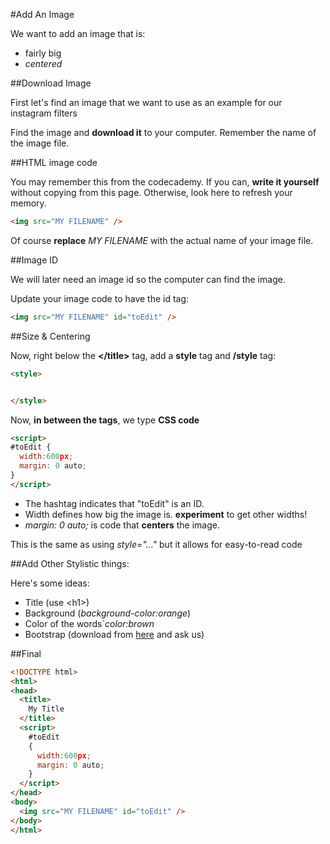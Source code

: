 #Add An Image

We want to add an image that is:

- fairly big
- *centered*

##Download Image

First let's find an image that we want to use as an example for our instagram filters

Find the image and **download it** to your computer.  Remember the name of the image file.

##HTML image code

You may remember this from the codecademy.  If you can, **write it yourself** without copying from this page.  Otherwise, look here to refresh your memory.

```html
<img src="MY FILENAME" />
```

Of course **replace** *MY FILENAME* with the actual name of your image file.

##Image ID

We will later need an image id so the computer can find the image.

Update your image code to have the id tag:

```html
<img src="MY FILENAME" id="toEdit" />
```

##Size & Centering

Now, right below the **&lt;/title&gt;** tag, add a **style** tag and **/style** tag:

```html
<style>


</style>
```

Now, **in between the tags**, we type **CSS code**

```html
<script>
#toEdit {
  width:600px;
  margin: 0 auto;
}
</script>
```

* The hashtag indicates that "toEdit" is an ID.
* Width defines how big the image is.  **experiment** to get other widths!
* *margin: 0 auto;* is code that **centers** the image.

This is the same as using *style="..."* but it allows for easy-to-read code

##Add Other Stylistic things:

Here's some ideas:

- Title (use &lt;h1&gt;)
- Background (*background-color:orange*)
- Color of the words`*color:brown*
- Bootstrap (download from [here](http://getbootstrap.com/getting-started/) and ask us)


##Final

```html
<!DOCTYPE html>
<html>
<head>
  <title>
    My Title
  </title>
  <script>
    #toEdit
    {
      width:600px;
      margin: 0 auto;
    }
  </script>
</head>
<body>
  <img src="MY FILENAME" id="toEdit" />
</body>
</html>
```
